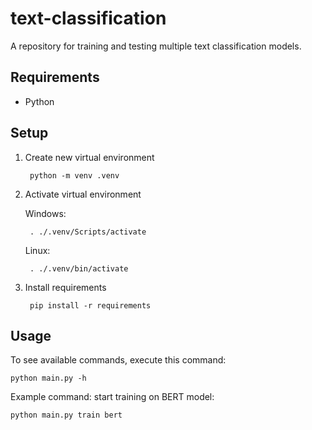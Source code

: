 # text-classification

A repository for training and testing multiple text classification models.

## Requirements

- Python

## Setup

1. Create new virtual environment

        python -m venv .venv

2. Activate virtual environment

    Windows:

        . ./.venv/Scripts/activate

    Linux:

        . ./.venv/bin/activate

3. Install requirements

        pip install -r requirements

## Usage

To see available commands, execute this command:

    python main.py -h

Example command: start training on BERT model:

    python main.py train bert
    